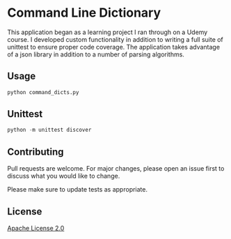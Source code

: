 # Command Line Dictionary

This application began as a learning project I ran through on a Udemy course. I developed custom functionality in addition to writing a full suite of unittest to ensure proper code coverage. The application takes advantage of a json library in addition to a number of parsing algorithms. 

## Usage

```python
python command_dicts.py
```

## Unittest

```python
python -m unittest discover
```

## Contributing
Pull requests are welcome. For major changes, please open an issue first to discuss what you would like to change.

Please make sure to update tests as appropriate.

## License
[Apache License 2.0](https://github.com/Hey-Its-Rinn/Command_Line_Dictionary/blob/master/LICENSE)
